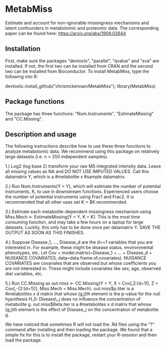 # MetabMiss
Estimate and account for non-ignorable missingness mechanisms and latent confounders in metabolomic and proteomic data. The corresponding paper can be found here: https://arxiv.org/abs/1909.02644

## Installation
First, make sure the packages "devtools", "parallel", "qvalue" and "sva" are installed. If not, the first two can be installed from CRAN and the second two can be installed from Bioconductor. To install MetabMiss, type the following into R:

devtools::install_github("chrismckennan/MetabMiss"); library(MetabMiss)

## Package functions
The package has three functions: "Num.Instruments", "EstimateMissing" and  "CC.Missing".


## Description and usage
The following instructions describe how to use these three functions to analyze metabolomic data. We recommend using this package on relatively large datasets (i.e. n > 250 independent samples).

1.) Log2 (log base 2) transform your raw MS integrated intensity data. Leave all missing values as NA and DO NOT USE IMPUTED VALUES. Call this datamatrix Y, which is a #metabolite x #sample datamatrix.

2.) Run Num.Instruments(Y = Y), which will estimate the number of potential instruments, K, to use in downstream functions. Experienced users choose the number of potential instruments using Frac1 and Frac2. It is recommended that all other uses set K = $K.recommended.

3.) Estimate each metabolite-dependent missingness mechanism using Miss.Mech <- EstimateMissing(Y = Y, K = K). This is the most time consuming function, and may take a few hours on a laptop for large datasets. Luckily, this only has to be done once per datamatrix Y. SAVE THE OUTPUT AS SOON AS THIS FINISHES.

4.) Suppose Disease\_1, ..., Disease\_d are the d>=1 variables that you are interested in. For example, these might be disease status, environmental phenotypes, etc. Let Cov = model.matrix(~Disease\_1 + ... + Disease\_d + NUISANCE COVARIATES, data=data.frame.of.covariates). NUISANCE COVARIATES are covariates that are observed but whose coefficients you are not interested in. These might include covariates like sex, age, observed diet variables, etc.

5.) Run CC.Missing as out.miss <- CC.Missing(Y = Y, X = Cov[,2:(d+1)], Z = Cov[,-(2:(d+1))], Miss.Mech = Miss.Mech). out.miss$p.titer is a #metabolites x d matrix that whose (g,j)th element is the p-value for the null hypothesis H_0: Disease\_j does no influence the concentration of metabolite g. out.miss$Beta.iter is a #metabolites x d matrix that whose (g,j)th element is the effect of Disease\_j on the concentration of metabolite g.

We have noticed that sometimes R will not load the .Rd files using the "?" command after installing and then loading the package. We found that a simple fix for this is to install the package, restart your R-session and then load the package.
